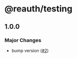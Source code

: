 # @reauth/testing

## 1.0.0

### Major Changes

- bump version ([#2](https://github.com/kilip/reauth/pull/2))
